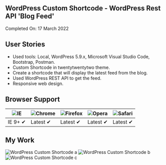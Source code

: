 ## WordPress Custom Shortcode - WordPress Rest API 'Blog Feed'

Completed On: 17 March 2022

## User Stories

- Used tools: Local, WordPress 5.9.x, Microsoft Visual Studio Code, Bootstrap, Postman.
- Custom Shortcode in twentytwentytwo theme.
- Create a shortcode that will display the latest feed from the blog.
- Used WordPress REST API to get the feed.
- Responsive web design.

## Browser Support

![IE](https://cdnjs.cloudflare.com/ajax/libs/browser-logos/46.0.0/archive/internet-explorer-tile_10-11/internet-explorer-tile_10-11_48x48.png) | ![Chrome](https://cdnjs.cloudflare.com/ajax/libs/browser-logos/46.0.0/archive/chrome_12-48/chrome_12-48_48x48.png) | ![Firefox](https://cdnjs.cloudflare.com/ajax/libs/browser-logos/46.0.0/archive/firefox_3.5-22/firefox_3.5-22_48x48.png) | ![Opera](https://cdnjs.cloudflare.com/ajax/libs/browser-logos/46.0.0/archive/opera_15-32/opera_15-32_48x48.png) | ![Safari](https://cdnjs.cloudflare.com/ajax/libs/browser-logos/46.0.0/archive/safari_1-7/safari_1-7_48x48.png)
--- | --- | --- | --- | --- |
IE 9+ ✔ | Latest ✔ | Latest ✔ | Latest ✔ | Latest ✔ |

## My Work

![WordPress Custom Shortcode a](https://i.ibb.co/wpCqh0W/ss1.png)
![WordPress Custom Shortcode b](https://i.ibb.co/ykyqTR4/ss3.png)
![WordPress Custom Shortcode c](https://i.ibb.co/qrNxsMj/ss2.png)
